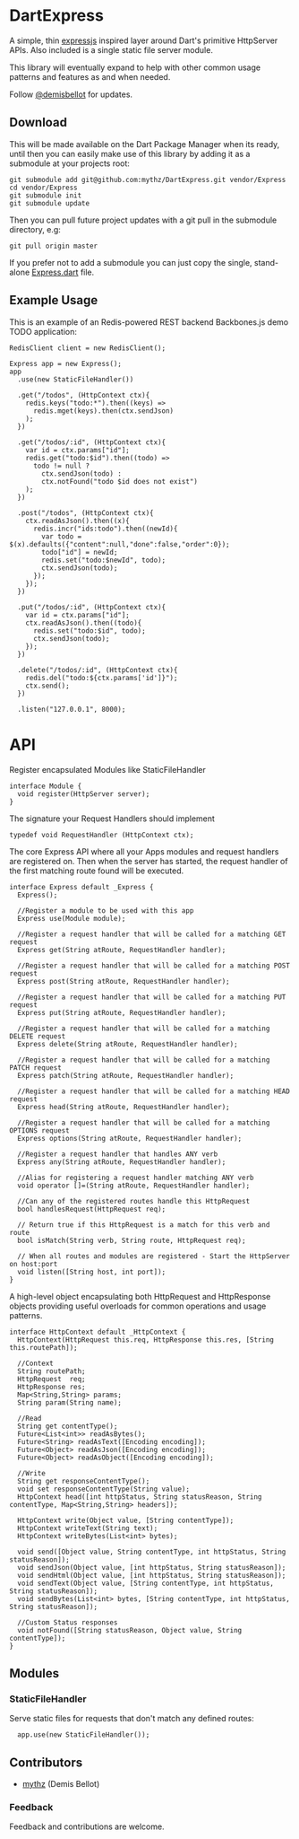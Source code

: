 DartExpress
===========

A simple, thin [expressjs](http://expressjs.com/) inspired layer around Dart's primitive HttpServer APIs. 
Also included is a single static file server module.

This library will eventually expand to help with other common usage patterns and features as and when needed.

Follow [@demisbellot](http://twitter.com/demisbellot) for updates.

## Download 

This will be made available on the Dart Package Manager when its ready, until then you can easily make use of this library by adding it as a submodule at your projects root:

    git submodule add git@github.com:mythz/DartExpress.git vendor/Express
    cd vendor/Express
    git submodule init
    git submodule update    

Then you can pull future project updates with a git pull in the submodule directory, e.g:

    git pull origin master    

If you prefer not to add a submodule you can just copy the single, stand-alone [Express.dart](https://github.com/mythz/DartExpress/blob/master/Express.dart) file. 

## Example Usage

This is an example of an Redis-powered REST backend Backbones.js demo TODO application:

    RedisClient client = new RedisClient();

    Express app = new Express();
    app
      .use(new StaticFileHandler())

      .get("/todos", (HttpContext ctx){
        redis.keys("todo:*").then((keys) =>
          redis.mget(keys).then(ctx.sendJson)
        );
      })
      
      .get("/todos/:id", (HttpContext ctx){
        var id = ctx.params["id"];
        redis.get("todo:$id").then((todo) =>
          todo != null ?
            ctx.sendJson(todo) :
            ctx.notFound("todo $id does not exist")
        );
      })
      
      .post("/todos", (HttpContext ctx){
        ctx.readAsJson().then((x){
          redis.incr("ids:todo").then((newId){
            var todo = $(x).defaults({"content":null,"done":false,"order":0});
            todo["id"] = newId;
            redis.set("todo:$newId", todo);
            ctx.sendJson(todo);
          });
        });
      })
      
      .put("/todos/:id", (HttpContext ctx){
        var id = ctx.params["id"];
        ctx.readAsJson().then((todo){
          redis.set("todo:$id", todo);
          ctx.sendJson(todo);
        });
      })
      
      .delete("/todos/:id", (HttpContext ctx){
        redis.del("todo:${ctx.params['id']}");
        ctx.send();
      })
      
      .listen("127.0.0.1", 8000);

# API

Register encapsulated Modules like StaticFileHandler

    interface Module {
      void register(HttpServer server);
    }

The signature your Request Handlers should implement

    typedef void RequestHandler (HttpContext ctx);

The core Express API where all your Apps modules and request handlers are registered on.
Then when the server has started, the request handler of the first matching route found will be executed.

    interface Express default _Express {
      Express();

      //Register a module to be used with this app
      Express use(Module module);

      //Register a request handler that will be called for a matching GET request
      Express get(String atRoute, RequestHandler handler);

      //Register a request handler that will be called for a matching POST request
      Express post(String atRoute, RequestHandler handler);

      //Register a request handler that will be called for a matching PUT request
      Express put(String atRoute, RequestHandler handler);

      //Register a request handler that will be called for a matching DELETE request
      Express delete(String atRoute, RequestHandler handler);

      //Register a request handler that will be called for a matching PATCH request
      Express patch(String atRoute, RequestHandler handler);

      //Register a request handler that will be called for a matching HEAD request
      Express head(String atRoute, RequestHandler handler);

      //Register a request handler that will be called for a matching OPTIONS request
      Express options(String atRoute, RequestHandler handler);

      //Register a request handler that handles ANY verb
      Express any(String atRoute, RequestHandler handler);

      //Alias for registering a request handler matching ANY verb
      void operator []=(String atRoute, RequestHandler handler);

      //Can any of the registered routes handle this HttpRequest
      bool handlesRequest(HttpRequest req);

      // Return true if this HttpRequest is a match for this verb and route
      bool isMatch(String verb, String route, HttpRequest req);

      // When all routes and modules are registered - Start the HttpServer on host:port
      void listen([String host, int port]);
    }

A high-level object encapsulating both HttpRequest and HttpResponse objects providing useful overloads for common operations and usage patterns.

    interface HttpContext default _HttpContext {
      HttpContext(HttpRequest this.req, HttpResponse this.res, [String this.routePath]);

      //Context
      String routePath;
      HttpRequest  req;
      HttpResponse res;
      Map<String,String> params;
      String param(String name);

      //Read
      String get contentType();
      Future<List<int>> readAsBytes();
      Future<String> readAsText([Encoding encoding]);
      Future<Object> readAsJson([Encoding encoding]);
      Future<Object> readAsObject([Encoding encoding]);

      //Write
      String get responseContentType();
      void set responseContentType(String value);
      HttpContext head([int httpStatus, String statusReason, String contentType, Map<String,String> headers]);

      HttpContext write(Object value, [String contentType]);
      HttpContext writeText(String text);
      HttpContext writeBytes(List<int> bytes);

      void send([Object value, String contentType, int httpStatus, String statusReason]);
      void sendJson(Object value, [int httpStatus, String statusReason]);
      void sendHtml(Object value, [int httpStatus, String statusReason]);
      void sendText(Object value, [String contentType, int httpStatus, String statusReason]);
      void sendBytes(List<int> bytes, [String contentType, int httpStatus, String statusReason]);

      //Custom Status responses
      void notFound([String statusReason, Object value, String contentType]);
    }

## Modules

### StaticFileHandler

Serve static files for requests that don't match any defined routes:

      app.use(new StaticFileHandler());

## Contributors

  - [mythz](https://github.com/mythz) (Demis Bellot)

### Feedback 

Feedback and contributions are welcome.

